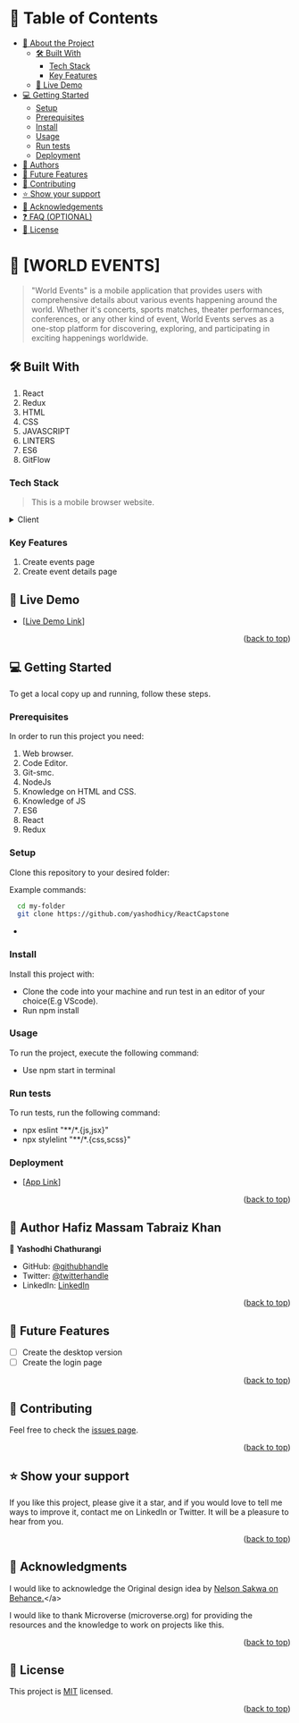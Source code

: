 
<!-- TABLE OF CONTENTS -->

# 📗 Table of Contents

- [📖 About the Project](#about-project)
  - [🛠 Built With](#built-with)
    - [Tech Stack](#tech-stack)
    - [Key Features](#key-features)
   - [🚀 Live Demo](#live-demo)
- [💻 Getting Started](#getting-started)
  - [Setup](#setup)
  - [Prerequisites](#prerequisites)
  - [Install](#install)
  - [Usage](#usage)
  - [Run tests](#run-tests)
  - [Deployment](#triangular_flag_on_post-deployment)
- [👥 Authors](#authors)
- [🔭 Future Features](#future-features)
- [🤝 Contributing](#contributing)
- [⭐️ Show your support](#support)
- [🙏 Acknowledgements](#acknowledgements)
- [❓ FAQ (OPTIONAL)](#faq)
- [📝 License](#license)

<!-- PROJECT DESCRIPTION -->

# 📖 [WORLD EVENTS] <a name="about-project"></a>

> "World Events" is a mobile application that provides users with comprehensive details about various events happening around the world. Whether it's concerts, sports matches, theater performances, conferences, or any other kind of event, World Events serves as a one-stop platform for discovering, exploring, and participating in exciting happenings worldwide.

## 🛠 Built With <a name="React"></a>

1. React
2. Redux
3. HTML
4. CSS
5. JAVASCRIPT
6. LINTERS
7. ES6
8. GitFlow

### Tech Stack <a name="Front end"></a>

> This is a mobile browser website.


<details>
  <summary>Client</summary>
  <ul>
    <li><a href="https://react.dev/">React</a></li>
    <li><a href="https://redux.js.org/">Redux</a></li>
  </ul>
</details>

<!-- Features -->
### Key Features 

1. Create events page
2. Create event details page

<!-- LIVE DEMO -->

## 🚀 Live Demo <a name="https://drive.google.com/file/d/1Ajl6YYj82RQ-DxQ3N3guF29xGApf8BSz/view?usp=sharing"></a>


- [[Live Demo Link](https://drive.google.com/file/d/1Ajl6YYj82RQ-DxQ3N3guF29xGApf8BSz/view?usp=sharing)]

<p align="right">(<a href="#readme-top">back to top</a>)</p>

<!-- GETTING STARTED -->

## 💻 Getting Started <a name="getting-started"></a>

To get a local copy up and running, follow these steps.

### Prerequisites

In order to run this project you need:
1. Web browser.
2. Code Editor.
3. Git-smc.
4. NodeJs
5. Knowledge on HTML and CSS.
6. Knowledge of JS
7. ES6
8. React
9. Redux

### Setup

Clone this repository to your desired folder:


Example commands:

```sh
  cd my-folder
  git clone https://github.com/yashodhicy/ReactCapstone
```
-

### Install

Install this project with:

- Clone the code into your machine and run test in an editor of your choice(E.g VScode).
- Run npm install

### Usage

To run the project, execute the following command:

- Use npm start in terminal

### Run tests

To run tests, run the following command:

- npx eslint "**/*.{js,jsx}"
- npx stylelint "**/*.{css,scss}"

### Deployment

- [[App Link](https://worldevents.netlify.app/")]

<p align="right">(<a href="#readme-top">back to top</a>)</p>

<!-- AUTHORS -->

## 👥 Author <a name="authors">Hafiz Massam Tabraiz Khan</a>

👤 **Yashodhi Chathurangi**

- GitHub: [@githubhandle](https://github.com/yashodhicy)
- Twitter: [@twitterhandle](https://twitter.com/Yashichathucy)
- LinkedIn: [LinkedIn](https://www.linkedin.com/in/yashodhichathurangi/)

<p align="right">(<a href="#readme-top">back to top</a>)</p>

<!-- FUTURE FEATURES -->

## 🔭 Future Features <a name="future-features"></a>

- [ ] Create the desktop version
- [ ] Create the login page

<p align="right">(<a href="#readme-top">back to top</a>)</p>

## 🤝 Contributing <a name="contributing"></a>

Feel free to check the [issues page](https://github.com/yashodhicy/ReactCapstone/issues).

<p align="right">(<a href="#readme-top">back to top</a>)</p>

<!-- SUPPORT -->

## ⭐️ Show your support <a name="support"></a>

If you like this project, please give it a star, and if you would love to tell me ways to improve it, contact me on LinkedIn or Twitter. It will be a pleasure to hear from you.

<p align="right">(<a href="#readme-top">back to top</a>)</p>

<!-- ACKNOWLEDGEMENTS -->

## 🙏 Acknowledgments <a name="acknowledgements"></a>

I would like to acknowledge the Original design idea by [Nelson Sakwa on Behance.](href="https://www.behance.net/sakwadesignstudio")</a>

I would like to thank Microverse (microverse.org) for providing the resources and the knowledge to work on projects like this.

<p align="right">(<a href="#readme-top">back to top</a>)</p>


<!-- LICENSE -->

## 📝 License <a name="license"></a>

This project is [MIT](./LICENSE) licensed.

<p align="right">(<a href="#readme-top">back to top</a>)</p>
